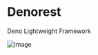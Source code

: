 # Denorest

Deno Lightweight Framework

![image](https://user-images.githubusercontent.com/73784979/166633963-be0394d1-96cd-4c97-8eda-20379b797445.png)
